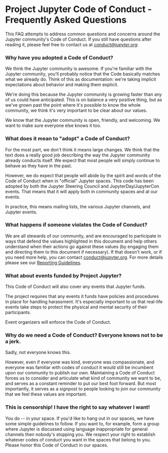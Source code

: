 # Project Jupyter Code of Conduct - Frequently Asked Questions

This FAQ attempts to address common questions and concerns around the Jupyter
community's Code of Conduct. If you still have questions after reading it,
please feel free to contact us at
[*conduct@jupyter.org*](mailto:conduct@jupyter.org).

### Why have you adopted a Code of Conduct?

We think the Jupyter community is awesome. If you're familiar with the Jupyter
community, you'll probably notice that the Code basically matches what we
already do. Think of this as documentation: we're taking implicit expectations
about behavior and making them explicit.

We're doing this because the Jupyter community is growing faster than any of us
could have anticipated. This is on balance a very positive thing, but as we've
grown past the point where it's possible to know the whole community, we think
it's very important to be clear about our values.

We know that the Jupyter community is open, friendly, and welcoming. We want to
make sure everyone else knows it too.

### What does it mean to "adopt" a Code of Conduct?

For the most part, we don't think it means large changes. We think that the text
does a really good job describing the way the Jupyter community already conducts
itself. We expect that most people will simply continue to behave as they have
in the past.

However, we do expect that people will abide by the spirit and words of the Code
of Conduct when in "official" Jupyter spaces. This code has been adopted by both
the Jupyter Steering Council and JupyterDay/JupyterCon events. That means that
it will apply both in community spaces and at our events.

In practice, this means mailing lists, the various Jupyter channels, and Jupyter
events.

### What happens if someone violates the Code of Conduct?

We are all stewards of our community, and are encouraged to participate in ways
that defend the values highlighted in this document and help others understand
when their actions go against these values (by engaging them and directing them
to this document if necessary). If that doesn't work, or if you need more help,
you can contact conduct@jupyter.org. For more details please see our [Reporting
Guidelines](*conduct_reporting_online.md*).

### What about events funded by Project Jupyter?

This Code of Conduct will also cover any events that Jupyter funds.

The project requires that any events it funds have policies and procedures in
place for handling harassment. It's especially important to us that real-life
events take steps to protect the physical and mental security of their
participants.

Event organizers will enforce the Code of Conduct.

### Why do we need a Code of Conduct? Everyone knows not to be a jerk.

Sadly, not everyone knows this.

However, even if everyone was kind, everyone was compassionate, and everyone was
familiar with codes of conduct it would still be incumbent upon our community to
publish our own. Maintaining a Code of Conduct forces us to consider and
articulate what kind of community we want to be, and serves as a constant
reminder to put our best foot forward. But most importantly, it serves as a
signpost to people looking to join our community that we feel these values are
important.

### This is censorship! I have the right to say whatever I want!

You do -- in your space. If you'd like to hang out in our spaces, we have some
simple guidelines to follow. If you want to, for example, form a group where
Jupyter is discussed using language inappropriate for general channels then
nobody's stopping you. We respect your right to establish whatever codes of
conduct you want in the spaces that belong to you. Please honor this Code of
Conduct in our spaces.
